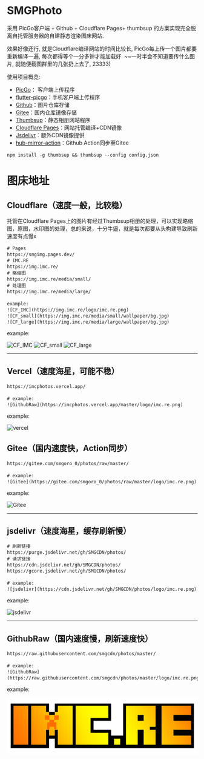 # SMGPhoto

采用 PicGo客户端 + Github + Cloudflare Pages+ thumbsup 的方案实现完全脱离自托管服务器的自建静态渲染图床网站.

<!-- more -->

效果好像还行, 就是Cloudflare编译网站的时间比较长, PicGo每上传一个图片都要重新编译一遍, 每次都得等个一分多钟才能加载好. ~~一时半会不知道要传什么图片, 就随便截图群里的几张扔上去了, 23333)

使用项目概览: 
- [PicGo](https://github.com/Molunerfinn/PicGo/)： 客户端上传程序
- [flutter-picgo](https://github.com/PicGo/flutter-picgo)：手机客户端上传程序
- [Github](https://github.com/)：图片仓库存储
- [Gitee](https://gitee.com)：国内仓库镜像存储
- [Thumbsup](https://github.com/thumbsup/thumbsup)：静态相册网站程序
- [Cloudflare Pages](https://pages.cloudflare.com/)：网站托管编译+CDN镜像
- [Jsdelivr](https://www.jsdelivr.com/)：额外CDN镜像提供
- [hub-mirror-action](https://github.com/Yikun/hub-mirror-action)：Github Action同步至Gitee

```
npm install -g thumbsup && thumbsup --config config.json
```

# 图床地址

## Cloudflare（速度一般，比较稳）

托管在Cloudflare Pages上的图片有经过Thumbsup相册的处理，可以实现略缩图，原图，水印图的处理，总的来说，十分牛逼，就是每次都要从头构建导致刷新速度有点慢x

```
# Pages
https://smgimg.pages.dev/
# IMC.RE
https://img.imc.re/
# 略缩图
https://img.imc.re/media/small/
# 处理图
https://img.imc.re/media/large/

example:
![CF_IMC](https://img.imc.re/logo/imc.re.png)
![CF_small](https://img.imc.re/media/small/wallpaper/bg.jpg)
![CF_large](https://img.imc.re/media/large/wallpaper/bg.jpg)
```

example:

![CF_IMC](https://img.imc.re/logo/imc.re.png)
![CF_small](https://img.imc.re/media/small/wallpaper/bg.jpg)
![CF_large](https://img.imc.re/media/large/wallpaper/bg.jpg)

-------

## Vercel（速度海星，可能不稳）

```
https://imcphotos.vercel.app/

# example:
![GithubRaw](https://imcphotos.vercel.app/master/logo/imc.re.png)
```

example:

![vercel](https://imcphotos.vercel.app/master/logo/imc.re.png)

## Gitee（国内速度快，Action同步）
```
https://gitee.com/smgoro_0/photos/raw/master/

# example:
![Gitee](https://gitee.com/smgoro_0/photos/raw/master/logo/imc.re.png)
```
example:

![Gitee](https://gitee.com/smgoro_0/photos/raw/master/logo/imc.re.png)

-------

## jsdelivr（速度海星，缓存刷新慢）

```
# 刷新链接
https://purge.jsdelivr.net/gh/SMGCDN/photos/
# 请求链接
https://cdn.jsdelivr.net/gh/SMGCDN/photos/
https://gcore.jsdelivr.net/gh/SMGCDN/photos/

# example:
![jsdelivr](https://cdn.jsdelivr.net/gh/SMGCDN/photos/logo/imc.re.png)
```

example:

![jsdelivr](https://cdn.jsdelivr.net/gh/SMGCDN/photos/logo/imc.re.png)

-------

## GithubRaw（国内速度慢，刷新速度快）

```
https://raw.githubusercontent.com/smgcdn/photos/master/

# example:
![GithubRaw](https://raw.githubusercontent.com/smgcdn/photos/master/logo/imc.re.png)
```

example:

![GithubRaw](https://raw.githubusercontent.com/smgcdn/photos/master/logo/imc.re.png)